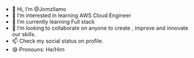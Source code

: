 - 👋 Hi, I’m @Jomzllamo
- 👀 I’m interested in learning AWS Cloud Engineer
- 🌱 I’m currently learning Full stack
- 💞️ I’m looking to collaborate on anyone to create , improve and innovate our skills.
- 📫 Check my social status on profile.
- 😄 Pronouns: He/Him


<!---
Jomzllamo/Jomzllamo is a ✨ special ✨ repository because its `README.md` (this file) appears on your GitHub profile.
You can click the Preview link to take a look at your changes.
--->
